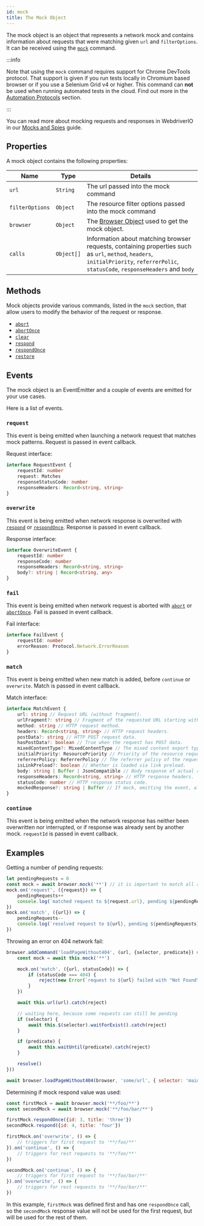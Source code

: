```yaml
---
id: mock
title: The Mock Object
---
```


The mock object is an object that represents a network mock and contains information about requests that were matching given `url` and `filterOptions`. It can be received using the [`mock`](/docs/api/browser/mock) command.

:::info

Note that using the `mock` command requires support for Chrome DevTools protocol. That support is given if you run tests locally in Chromium based browser or if you use a Selenium Grid v4 or higher. This command can __not__ be used when running automated tests in the cloud. Find out more in the [Automation Protocols](/docs/automationProtocols) section.

:::

You can read more about mocking requests and responses in WebdriverIO in our [Mocks and Spies](/docs/mocksandspies) guide.

## Properties

A mock object contains the following properties:

| Name            | Type       | Details                                                                                                                                                                               |
| --------------- | ---------- | ------------------------------------------------------------------------------------------------------------------------------------------------------------------------------------- |
| `url`           | `String`   | The url passed into the mock command                                                                                                                                                  |
| `filterOptions` | `Object`   | The resource filter options passed into the mock command                                                                                                                              |
| `browser`       | `Object`   | The [Browser Object](browser) used to get the mock object.                                                                                                                  |
| `calls`         | `Object[]` | Information about matching browser requests, containing properties such as `url`, `method`, `headers`, `initialPriority`, `referrerPolic`, `statusCode`, `responseHeaders` and `body` |

## Methods

Mock objects provide various commands, listed in the `mock` section, that allow users to modify the behavior of the request or response.

- [`abort`](/docs/api/mock/abort)
- [`abortOnce`](/docs/api/mock/abortOnce)
- [`clear`](/docs/api/mock/clear)
- [`respond`](/docs/api/mock/respond)
- [`respondOnce`](/docs/api/mock/respondOnce)
- [`restore`](/docs/api/mock/restore)

## Events

The mock object is an EventEmitter and a couple of events are emitted for your use cases.

Here is a list of events.

### `request`

This event is being emitted when launching a network request that matches mock patterns. Request is passed in event callback.

Request interface:
```ts
interface RequestEvent {
    requestId: number
    request: Matches
    responseStatusCode: number
    responseHeaders: Record<string, string>
}
```

### `overwrite`

This event is being emitted when network response is overwrited with [`respond`](/docs/api/mock/respond) or [`respondOnce`](/docs/api/mock/respondOnce). Response is passed in event callback.

Response interface:
```ts
interface OverwriteEvent {
    requestId: number
    responseCode: number
    responseHeaders: Record<string, string>
    body?: string | Record<string, any>
}
```

### `fail`

This event is being emitted when network request is aborted with [`abort`](/docs/api/mock/abort) or [`abortOnce`](/docs/api/mock/abortOnce). Fail is passed in event callback.

Fail interface:
```ts
interface FailEvent {
    requestId: number
    errorReason: Protocol.Network.ErrorReason
}
```

### `match`

This event is being emitted when new match is added, before `continue` or `overwrite`. Match is passed in event callback.

Match interface:
```ts
interface MatchEvent {
    url: string // Request URL (without fragment).
    urlFragment?: string // Fragment of the requested URL starting with hash, if present.
    method: string // HTTP request method.
    headers: Record<string, string> // HTTP request headers.
    postData?: string // HTTP POST request data.
    hasPostData?: boolean // True when the request has POST data.
    mixedContentType?: MixedContentType // The mixed content export type of the request.
    initialPriority: ResourcePriority // Priority of the resource request at the time request is sent.
    referrerPolicy: ReferrerPolicy // The referrer policy of the request, as defined in https://www.w3.org/TR/referrer-policy/
    isLinkPreload?: boolean // Whether is loaded via link preload.
    body: string | Buffer | JsonCompatible // Body response of actual resource.
    responseHeaders: Record<string, string> // HTTP response headers.
    statusCode: number // HTTP response status code.
    mockedResponse?: string | Buffer // If mock, emitting the event, also modified it's response.
}
```

### `continue`

This event is being emitted when the network response has neither been overwritten nor interrupted, or if response was already sent by another mock. `requestId` is passed in event callback.

## Examples

Getting a number of pending requests:

```js
let pendingRequests = 0
const mock = await browser.mock('**') // it is important to match all requests otherwise, the resulting value can be very confusing.
mock.on('request', ({request}) => {
    pendingRequests++
    console.log(`matched request to ${request.url}, pending ${pendingRequests} requests`)
})
mock.on('match', ({url}) => {
    pendingRequests--
    console.log(`resolved request to ${url}, pending ${pendingRequests} requests`)
})
```

Throwing an error on 404 network fail:

```js
browser.addCommand('loadPageWithout404', (url, {selector, predicate}) => new Promise(async (resolve, reject) => {
    const mock = await this.mock('**')

    mock.on('match', ({url, statusCode}) => {
        if (statusCode === 404) {
            reject(new Error(`request to ${url} failed with "Not Found"`))
        }
    })

    await this.url(url).catch(reject)

    // waiting here, because some requests can still be pending
    if (selector) {
        await this.$(selector).waitForExist().catch(reject)
    }

    if (predicate) {
        await this.waitUntil(predicate).catch(reject)
    }

    resolve()
}))

await browser.loadPageWithout404(browser, 'some/url', { selector: 'main' })
```

Determining if mock respond value was used:

```js
const firstMock = await browser.mock('**/foo/**')
const secondMock = await browser.mock('**/foo/bar/**')

firstMock.respondOnce({id: 3, title: 'three'})
secondMock.respond({id: 4, title: 'four'})

firstMock.on('overwrite', () => {
    // triggers for first request to '**/foo/**'
}).on('continue', () => {
    // triggers for rest requests to '**/foo/**'
})

secondMock.on('continue', () => {
    // triggers for first request to '**/foo/bar/**'
}).on('overwrite', () => {
    // triggers for rest requests to '**/foo/bar/**'
})
```

In this example, `firstMock` was defined first and has one `respondOnce` call, so the `secondMock` response value will not be used for the first request, but will be used for the rest of them.
